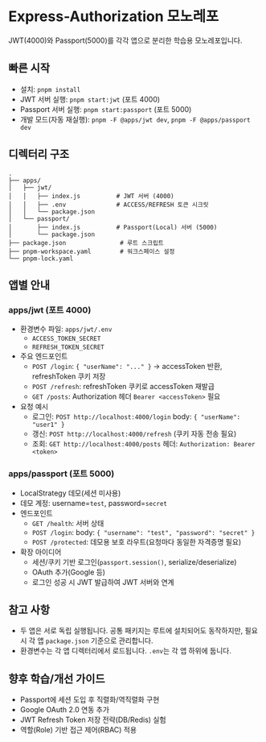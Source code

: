# Express-Authorization 모노레포

JWT(4000)와 Passport(5000)를 각각 앱으로 분리한 학습용 모노레포입니다.

## 빠른 시작
- 설치: `pnpm install`
- JWT 서버 실행: `pnpm start:jwt` (포트 4000)
- Passport 서버 실행: `pnpm start:passport` (포트 5000)
- 개발 모드(자동 재실행): `pnpm -F @apps/jwt dev`, `pnpm -F @apps/passport dev`

## 디렉터리 구조
```
.
├── apps/
│   ├── jwt/
│   │   ├── index.js          # JWT 서버 (4000)
│   │   ├── .env              # ACCESS/REFRESH 토큰 시크릿
│   │   └── package.json
│   └── passport/
│       ├── index.js          # Passport(Local) 서버 (5000)
│       └── package.json
├── package.json               # 루트 스크립트
├── pnpm-workspace.yaml        # 워크스페이스 설정
└── pnpm-lock.yaml
```

## 앱별 안내

### apps/jwt (포트 4000)
- 환경변수 파일: `apps/jwt/.env`
  - `ACCESS_TOKEN_SECRET`
  - `REFRESH_TOKEN_SECRET`
- 주요 엔드포인트
  - `POST /login`: `{ "userName": "..." }` → accessToken 반환, refreshToken 쿠키 저장
  - `POST /refresh`: refreshToken 쿠키로 accessToken 재발급
  - `GET /posts`: Authorization 헤더 `Bearer <accessToken>` 필요
- 요청 예시
  - 로그인: `POST http://localhost:4000/login` body: `{ "userName": "user1" }`
  - 갱신: `POST http://localhost:4000/refresh` (쿠키 자동 전송 필요)
  - 조회: `GET http://localhost:4000/posts` 헤더: `Authorization: Bearer <token>`

### apps/passport (포트 5000)
- LocalStrategy 데모(세션 미사용)
- 데모 계정: username=`test`, password=`secret`
- 엔드포인트
  - `GET /health`: 서버 상태
  - `POST /login`: body: `{ "username": "test", "password": "secret" }`
  - `POST /protected`: 데모용 보호 라우트(요청마다 동일한 자격증명 필요)
- 확장 아이디어
  - 세션/쿠키 기반 로그인(`passport.session()`, serialize/deserialize)
  - OAuth 추가(Google 등)
  - 로그인 성공 시 JWT 발급하여 JWT 서버와 연계

## 참고 사항
- 두 앱은 서로 독립 실행됩니다. 공통 패키지는 루트에 설치되어도 동작하지만, 필요 시 각 앱 `package.json` 기준으로 관리합니다.
- 환경변수는 각 앱 디렉터리에서 로드됩니다. `.env`는 각 앱 하위에 둡니다.

## 향후 학습/개선 가이드
- Passport에 세션 도입 후 직렬화/역직렬화 구현
- Google OAuth 2.0 연동 추가
- JWT Refresh Token 저장 전략(DB/Redis) 실험
- 역할(Role) 기반 접근 제어(RBAC) 적용

